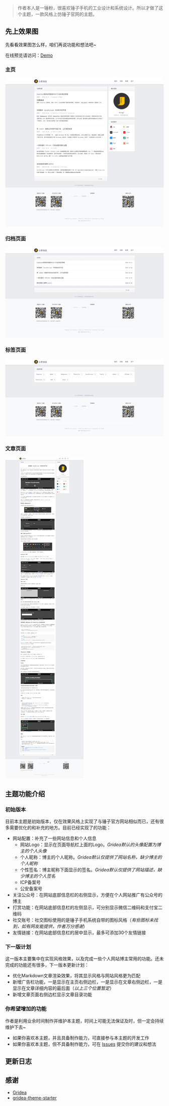 > 作者本人是一锤粉，很喜欢锤子手机的工业设计和系统设计。所以才做了这个主题，一款风格上仿锤子官网的主题。

## 先上效果图

先看看效果图怎么样，咱们再说功能和想法吧~

在线预览请访问：[Demo](https://jinyunlong.cc)

### 主页

![主页效果图](./previews/index.png)

### 归档页面

![归档页面效果图](./previews/archive.png)

### 标签页面

![标签页面效果图](./previews/tags.png)

### 文章页面

![文章页面效果图](./previews/post.png)

## 主题功能介绍

### 初始版本

目前本主题是初始版本，仅在效果风格上实现了与锤子官方网站相似而已，还有很多需要优化的和补充的地方。目前已经实现了的功能：

- 网站配置：补充了一些网站信息和个人信息
  - 网站Logo：显示在页面导航栏上面的Logo。*Gridea默认的头像配置为博主的个人头像*
  - 个人昵称：博主的个人昵称。*Gridea默认仅提供了网站名称，缺少博主的个人昵称*
  - 个性签名：博主昵称下面显示的签名。*Gridea默认仅提供了网站描述，缺少博主的个人签名*
  - ICP备案号
  - 公安备案号
- 关注公众号：在网站底部信息栏的右侧显示，方便在个人网站推广有公众号的博主
- 打赏功能：在网站底部信息栏的左侧显示，可分别显示微信二维码和支付宝二维码
- 社交账号：社交图标使用的是锤子手机系统自带的图标风格（*有些图标未找到，如有网友能提供，作者万分感谢*）
- 友情链接：在网站底部信息栏的居中显示，最多可添加30个友情链接

### 下一版计划

这一版本主要集中在实现风格效果，以及完成一些个人网站博主常用的功能。还未完成的功能还有很多，下一版本更新计划：

- 优化Markdown文章渲染效果，将其显示风格与网站风格更为匹配
- 新增广告栏功能，一是显示在主页右侧边栏，一是显示在文章右侧边栏，一是显示在文章详细内容的最后面（*以上三个位置暂定*）
- 新增文章页面右侧边栏显示文章目录功能

### 你希望增加的功能

作者是利用业余时间制作并维护本主题，时间上可能无法保证及时，但一定会持续维护下去~

- 如果你喜欢本主题，并且具备制作能力，可直接参与本主题的开发工作
- 如果你喜欢本主题，但不具备制作能力，可在 [Issues](https://github.com/fullstack-kingj/gridea-theme-smartisan/issues/new) 提交你的建议和想法

## 更新日志



## 感谢

- [Gridea](https://gridea.dev/)
- [gridea-theme-starter](https://github.com/getgridea/gridea-theme-starter)

